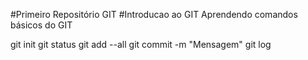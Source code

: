 #Primeiro Repositório GIT
#Introducao ao GIT
Aprendendo comandos básicos do GIT

   git init
   git status
   git add --all
   git commit -m "Mensagem"
   git log
